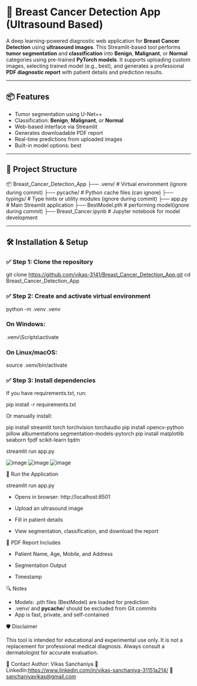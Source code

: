 # 🧠 Breast Cancer Detection App (Ultrasound Based)

A deep learning-powered diagnostic web application for **Breast Cancer Detection** using **ultrasound images**. This Streamlit-based tool performs **tumor segmentation** and **classification** into **Benign**, **Malignant**, or **Normal** categories using pre-trained **PyTorch models**. It supports uploading custom images, selecting trained model (e.g., best), and generates a professional **PDF diagnostic report** with patient details and prediction results.


---

## 📦 Features

- Tumor segmentation using U-Net++
- Classification: **Benign**, **Malignant**, or **Normal**
- Web-based interface via Streamlit
- Generates downloadable PDF report
- Real-time predictions from uploaded images
- Built-in model options: best

---

## 📁 Project Structure
📦 Breast_Cancer_Detection_App
├── .venv/ # Virtual environment (ignore during commit)
├── pycache/ # Python cache files (can ignore)
├── typings/ # Type hints or utility modules (ignore during commit)
├── app.py # Main Streamlit application 
├── BestModel.pth # performing model(ignore during commit)
├── Breast_Cancer.ipynb # Jupyter notebook for model development

---

## 🛠️ Installation & Setup

### ✅ Step 1: Clone the repository

git clone https://github.com/vikas-3141/Breast_Cancer_Detection_App.git
cd Breast_Cancer_Detection_App

### ✅ Step 2: Create and activate virtual environment

python -m .venv .venv

### On Windows:
.venv\Scripts\activate

### On Linux/macOS:
source .venv/bin/activate


### ✅ Step 3: Install dependencies

If you have requirements.txt, run:

pip install -r requirements.txt

Or manually install:

pip install streamlit torch torchvision torchaudio
pip install opencv-python pillow albumentations segmentation-models-pytorch
pip install matplotlib seaborn fpdf scikit-learn tqdm

streamlit run app.py

![image](https://github.com/user-attachments/assets/172bff82-66b4-4c64-9686-d5bf15182d41)
![image](https://github.com/user-attachments/assets/de4a12be-f275-4df0-a7bf-8b68ae9415c1)
![image](https://github.com/user-attachments/assets/8dd758a6-4475-4022-8172-5089b5f4f16b)


🚀 Run the Application

streamlit run app.py

* Opens in browser: http://localhost:8501

* Upload an ultrasound image

* Fill in patient details

* View segmentation, classification, and download the report

📄 PDF Report Includes

* Patient Name, Age, Mobile, and Address

* Segmentation Output

* Timestamp

🔍 Notes
* Models: .pth files (BestModel) are loaded for prediction
* .venv/ and __pycache__/ should be excluded from Git commits
* App is fast, private, and self-contained

🛡️ Disclaimer

This tool is intended for educational and experimental use only. It is not a replacement for professional medical diagnosis. Always consult a dermatologist for accurate evaluation.


📧 Contact
Author: Vikas Sanchaniya
🔗 LinkedIn:https://www.linkedin.com/in/vikas-sanchaniya-31151a214/
📧 sanchaniyavikas@gmail.com


